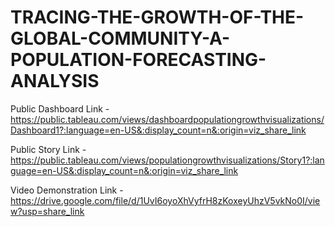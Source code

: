 # TRACING-THE-GROWTH-OF-THE-GLOBAL-COMMUNITY-A-POPULATION-FORECASTING-ANALYSIS


Public Dashboard Link - https://public.tableau.com/views/dashboardpopulationgrowthvisualizations/Dashboard1?:language=en-US&:display_count=n&:origin=viz_share_link

Public Story Link - https://public.tableau.com/views/populationgrowthvisualizations/Story1?:language=en-US&:display_count=n&:origin=viz_share_link

Video Demonstration Link - https://drive.google.com/file/d/1UvI6oyoXhVyfrH8zKoxeyUhzV5vkNo0I/view?usp=share_link
